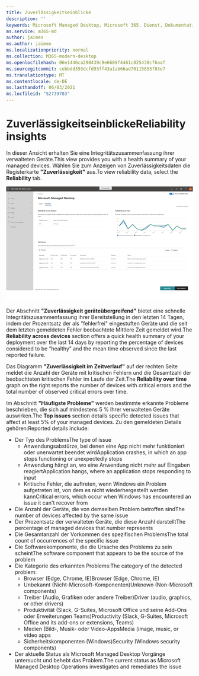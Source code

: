 ```yaml
---
title: Zuverlässigkeitseinblicke
description: ''
keywords: Microsoft Managed Desktop, Microsoft 365, Dienst, Dokumentation
ms.service: m365-md
author: jaimeo
ms.author: jaimeo
ms.localizationpriority: normal
ms.collection: M365-modern-desktop
ms.openlocfilehash: 06e1446ca290439c9e6689f4461c825438cf6aaf
ms.sourcegitcommit: cebbdd393dcfd93ff43a1ab66ad70115853f83e7
ms.translationtype: MT
ms.contentlocale: de-DE
ms.lasthandoff: 06/03/2021
ms.locfileid: "52739783"
---
```

# <a name="reliability-insights"></a><span data-ttu-id="5c76c-103">Zuverlässigkeitseinblicke</span><span class="sxs-lookup"><span data-stu-id="5c76c-103">Reliability insights</span></span>

<span data-ttu-id="5c76c-104">In dieser Ansicht erhalten Sie eine Integritätszusammenfassung ihrer verwalteten Geräte.</span><span class="sxs-lookup"><span data-stu-id="5c76c-104">This view provides you with a health summary of your managed devices.</span></span> <span data-ttu-id="5c76c-105">Wählen Sie zum Anzeigen von Zuverlässigkeitsdaten die Registerkarte **"Zuverlässigkeit"** aus.</span><span class="sxs-lookup"><span data-stu-id="5c76c-105">To view reliability data, select the **Reliability** tab.</span></span>


![Zuverlässigkeitsbereich: Zuverlässigkeit auf allen Geräten oben links, Zuverlässigkeitsdiagramm im Zeitverlauf oben rechts, Tabelle mit den oberen Problemen unten.](../../media/insights_reliability.png)

<span data-ttu-id="5c76c-108">Der Abschnitt **"Zuverlässigkeit geräteübergreifend"** bietet eine schnelle Integritätszusammenfassung ihrer Bereitstellung in den letzten 14 Tagen, indem der Prozentsatz der als "fehlerfrei" eingestuften Geräte und die seit dem letzten gemeldeten Fehler beobachtete Mittlere Zeit gemeldet wird.</span><span class="sxs-lookup"><span data-stu-id="5c76c-108">The **Reliability across devices** section offers a quick health summary of your deployment over the last 14 days by reporting the percentage of devices considered to be “healthy” and the mean time observed since the last reported failure.</span></span> 

 
<span data-ttu-id="5c76c-109">Das Diagramm **"Zuverlässigkeit im Zeitverlauf"** auf der rechten Seite meldet die Anzahl der Geräte mit kritischen Fehlern und die Gesamtzahl der beobachteten kritischen Fehler im Laufe der Zeit.</span><span class="sxs-lookup"><span data-stu-id="5c76c-109">The **Reliability over time** graph on the right reports the number of devices with critical errors and the total number of observed critical errors over time.</span></span>

<span data-ttu-id="5c76c-110">Im Abschnitt **"Häufigste Probleme"** werden bestimmte erkannte Probleme beschrieben, die sich auf mindestens 5 % Ihrer verwalteten Geräte auswirken.</span><span class="sxs-lookup"><span data-stu-id="5c76c-110">The **Top issues** section details specific detected issues that affect at least 5% of your managed devices.</span></span> <span data-ttu-id="5c76c-111">Zu den gemeldeten Details gehören:</span><span class="sxs-lookup"><span data-stu-id="5c76c-111">Reported details include:</span></span>

- <span data-ttu-id="5c76c-112">Der Typ des Problems</span><span class="sxs-lookup"><span data-stu-id="5c76c-112">The type of issue</span></span>
    - <span data-ttu-id="5c76c-113">Anwendungsabstürze, bei denen eine App nicht mehr funktioniert oder unerwartet beendet wird</span><span class="sxs-lookup"><span data-stu-id="5c76c-113">Application crashes, in which an app stops functioning or unexpectedly stops</span></span>
    - <span data-ttu-id="5c76c-114">Anwendung hängt an, wo eine Anwendung nicht mehr auf Eingaben reagiert</span><span class="sxs-lookup"><span data-stu-id="5c76c-114">Application hangs, where an application stops responding to input</span></span>
    - <span data-ttu-id="5c76c-115">Kritische Fehler, die auftreten, wenn Windows ein Problem aufgetreten ist, von dem es nicht wiederhergestellt werden kann</span><span class="sxs-lookup"><span data-stu-id="5c76c-115">Critical errors, which occur when Windows has encountered an issue it can't recover from</span></span>
- <span data-ttu-id="5c76c-116">Die Anzahl der Geräte, die von demselben Problem betroffen sind</span><span class="sxs-lookup"><span data-stu-id="5c76c-116">The number of devices affected by the same issue</span></span>
- <span data-ttu-id="5c76c-117">Der Prozentsatz der verwalteten Geräte, die diese Anzahl darstellt</span><span class="sxs-lookup"><span data-stu-id="5c76c-117">The percentage of managed devices that number represents</span></span>
- <span data-ttu-id="5c76c-118">Die Gesamtanzahl der Vorkommen des spezifischen Problems</span><span class="sxs-lookup"><span data-stu-id="5c76c-118">The total count of occurrences of the specific issue</span></span>
- <span data-ttu-id="5c76c-119">Die Softwarekomponente, die die Ursache des Problems zu sein scheint</span><span class="sxs-lookup"><span data-stu-id="5c76c-119">The software component that appears to be the source of the problem</span></span>
- <span data-ttu-id="5c76c-120">Die Kategorie des erkannten Problems:</span><span class="sxs-lookup"><span data-stu-id="5c76c-120">The category of the detected problem:</span></span>
    - <span data-ttu-id="5c76c-121">Browser (Edge, Chrome, IE)</span><span class="sxs-lookup"><span data-stu-id="5c76c-121">Browser (Edge, Chrome, IE)</span></span>
    - <span data-ttu-id="5c76c-122">Unbekannt (Nicht-Microsoft-Komponenten)</span><span class="sxs-lookup"><span data-stu-id="5c76c-122">Unknown (Non-Microsoft components)</span></span>
    - <span data-ttu-id="5c76c-123">Treiber (Audio, Grafiken oder andere Treiber)</span><span class="sxs-lookup"><span data-stu-id="5c76c-123">Driver (audio, graphics, or other drivers)</span></span>
    - <span data-ttu-id="5c76c-124">Produktivität (Slack, G-Suites, Microsoft Office und seine Add-Ons oder Erweiterungen Teams)</span><span class="sxs-lookup"><span data-stu-id="5c76c-124">Productivity (Slack, G-Suites, Microsoft Office and its add-ons or extensions, Teams)</span></span>
    - <span data-ttu-id="5c76c-125">Medien (Bild-, Musik- oder Video-Apps</span><span class="sxs-lookup"><span data-stu-id="5c76c-125">Media (image, music, or video apps</span></span>
    - <span data-ttu-id="5c76c-126">Sicherheitskomponenten (Windows)</span><span class="sxs-lookup"><span data-stu-id="5c76c-126">Security (Windows security components)</span></span>
- <span data-ttu-id="5c76c-127">Der aktuelle Status als Microsoft Managed Desktop Vorgänge untersucht und behebt das Problem.</span><span class="sxs-lookup"><span data-stu-id="5c76c-127">The current status as Microsoft Managed Desktop Operations investigates and remediates the issue</span></span>


